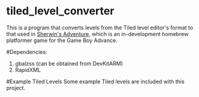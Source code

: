 tiled_level_converter
=====================

This is a program that converts levels from the Tiled level editor's format
to that used in [Sherwin's Adventure](https://github.com/fl4shk/sherwin_adventure), 
which is an in-development homebrew platformer game for the Game Boy
Advance.


#Dependencies:
1.  gbalzss (can be obtained from DevKitARM)
2.  RapidXML


#Example Tiled Levels
Some example Tiled levels are included with this project.
